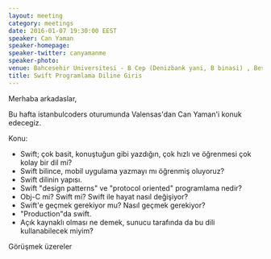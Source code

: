 ```yaml
---
layout: meeting
category: meetings
date: 2016-01-07 19:30:00 EEST
speaker: Can Yaman
speaker-homepage: 
speaker-twitter: canyamanme
speaker-photo: 
venue: Bahcesehir Universitesi - B Cep (Denizbank yani, B binasi) , Besiktas kampusu 
title: Swift Programlama Diline Giris
---
```


Merhaba arkadaslar,

Bu hafta istanbulcoders oturumunda Valensas'dan Can Yaman'i konuk edecegiz.

Konu:

- Swift; çok basit, konuştuğun gibi yazdığın, çok hızlı ve öğrenmesi çok kolay bir dil mi?
- Swift bilince, mobil uygulama yazmayı mı öğrenmiş oluyoruz?
- Swift dilinin yapısı.
- Swift "design patterns" ve "protocol oriented" programlama nedir?
- Obj-C mi? Swift mi? Swift ile hayat nasıl değişiyor?
- Swift'e geçmek gerekiyor mu? Nasıl geçmek gerekiyor?
- "Production"da swift.
- Açık kaynaklı olması ne demek, sunucu tarafında da bu dili kullanabilecek miyim?

Görüşmek üzereler
